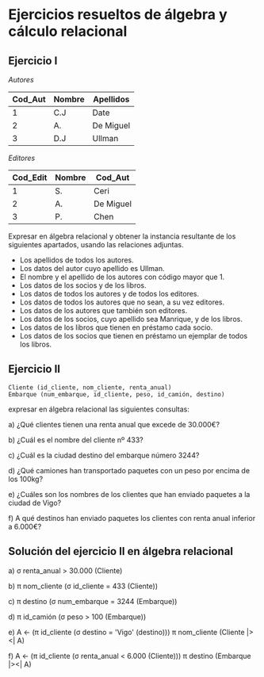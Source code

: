 # Ejercicios resueltos de álgebra y cálculo relacional

## Ejercicio I


*Autores*

Cod_Aut	     | Nombre 		 | Apellidos     
------------ | ------------- | ------------- 
1			 | C.J			 | Date			 
2			 | A.			 | De Miguel	 
3			 | D.J			 | Ullman		 

*Editores*

Cod_Edit	 | Nombre 		 | Cod_Aut	     
------------ | ------------- | ------------- 
1			 | S.			 | Ceri			 
2			 | A.			 | De Miguel	 
3			 | P.			 | Chen			


Expresar en álgebra relacional y obtener la instancia resultante de los siguientes apartados, usando las relaciones adjuntas.
- Los apellidos de todos los autores.
- Los datos del autor cuyo apellido es Ullman.
- El nombre y el apellido de los autores con código mayor que 1.
- Los datos de los socios y de los libros.
- Los datos de todos los autores y de todos los editores.
- Los datos de todos los autores que no sean, a su vez editores.
- Los datos de los autores que también son editores.
- Los datos de los socios, cuyo apellido sea Manrique, y de los libros.
- Los datos de los libros que tienen en préstamo cada socio.
- Los datos de los socios que tienen en préstamo un ejemplar de todos los libros.

## Ejercicio II
	Cliente (id_cliente, nom_cliente, renta_anual)
	Embarque (num_embarque, id_cliente, peso, id_camión, destino)

expresar en álgebra relacional las siguientes consultas:

a) ¿Qué clientes tienen una renta anual que excede de 30.000€?

b) ¿Cuál es el nombre del cliente nº 433?

c) ¿Cuál es la ciudad destino del embarque número 3244?

d) ¿Qué camiones han transportado paquetes con un peso por encima de los 100kg?

e) ¿Cuáles son los nombres de los clientes que han enviado paquetes a la ciudad de Vigo?

f) A qué destinos han enviado paquetes los clientes con renta anual inferior a 6.000€?

## Solución del ejercicio II en álgebra relacional

a) σ renta_anual > 30.000 (Cliente)

b) π nom_cliente (σ id_cliente = 433 (Cliente))

c) π destino (σ num_embarque = 3244 (Embarque))

d) π id_camión (σ peso > 100 (Embarque))

e) 	A <- (π id_cliente (σ destino = 'Vigo' (destino)))
	π nom_cliente (Cliente |><| A)

f)	A <- (π id_cliente (σ renta_anual < 6.000 (Cliente)))
	π destino (Embarque |><| A)

